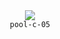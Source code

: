 <div align="center">
  <img src=https://skillicons.dev/icons?i=c />
  <br />
  <code>pool-c-05</code>
</div>
